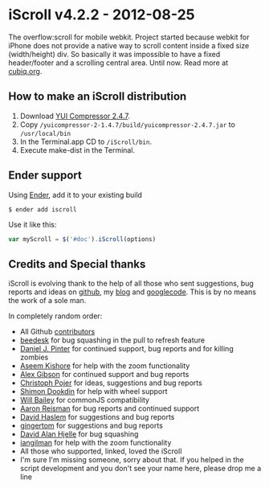 iScroll v4.2.2 - 2012-08-25
===========================

The overflow:scroll for mobile webkit. Project started because webkit for iPhone does not provide a native way to scroll content inside a fixed size (width/height) div. So basically it was impossible to have a fixed header/footer and a scrolling central area. Until now. Read more at [cubiq.org](http://cubiq.org).

## How to make an iScroll distribution
1. Download [YUI Compressor 2.4.7](http://yui.zenfs.com/releases/yuicompressor/yuicompressor-2.4.7.zip).
2. Copy ```/yuicompressor-2-1.4.7/build/yuicompressor-2.4.7.jar``` to ```/usr/local/bin```
2. In the Terminal.app CD to ```/iScroll/bin```.
3. Execute make-dist in the Terminal.

## Ender support
Using [Ender](http://ender.no.de), add it to your existing build

    $ ender add iscroll

Use it like this:

``` js
var myScroll = $('#doc').iScroll(options)
```

## Credits and Special thanks
iScroll is evolving thank to the help of all those who sent suggestions, bug reports and ideas on [github](https://github.com/cubiq/iscroll), my [blog](http://cubiq.org) and [googlecode](http://code.google.com/p/iscroll-js/). This is by no means the work of a sole man.

In completely random order:

- All Github [contributors](https://github.com/cubiq/iscroll/contributors)
- [beedesk](http://beedesk.com) for bug squashing in the pull to refresh feature
- [Daniel J. Pinter](http://twitter.com/#!/HeadDZombie) for continued support, bug reports and for killing zombies
- [Aseem Kishore](http://about.me/aseemk) for help with the zoom functionality
- [Alex Gibson](http://miniapps.co.uk/) for continued support and bug reports
- [Christoph Pojer](http://cpojer.net) for ideas, suggestions and bug reports
- [Shimon Dookdin](https://github.com/shimondoodkin) for help with wheel support
- [Will Bailey](http://blog.thirtymontgomery.com/) for commonJS compatibility
- [Aaron Reisman](https://github.com/lifeiscontent) for bug reports and continued support
- [David Haslem](https://github.com/therabidbanana) for suggestions and bug reports
- [gingertom](https://github.com/gingertom) for suggestions and bug reports
- [David Alan Hjelle](https://github.com/dahjelle) for bug squashing
- [iangilman](https://github.com/iangilman) for help with the zoom functionality
- All those who supported, linked, loved the iScroll
- I'm sure I'm missing someone, sorry about that. If you helped in the script development and you don't see your name here, please drop me a line
